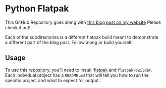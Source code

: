 # Python Flatpak

This GitHub Repository goes along with [this blog post on my 
website](https://www.loganasherjones.com/2018/05/using-flatpak-with-python/) 
Please check it out!

Each of the subdirectories is a different flatpak build meant to demonstrate
a different part of the blog post. Follow along or build yourself.

## Usage

To use this repository, you'll need to install [flatpak](https://flatpak.org/) 
and `flatpak-builder`. Each individual project has a `README.md` that will
tell you how to run the specific project and what to expect for output.

